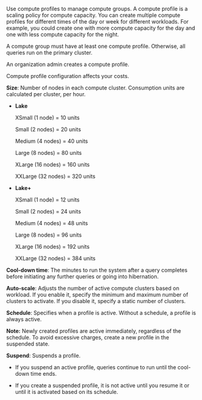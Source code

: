 
Use compute profiles to manage compute groups. A compute profile is a scaling policy for compute capacity. You can create multiple compute profiles for different times of the day or week for different workloads. For example, you could create one with more compute capacity for the day and one with less compute capacity for the night.

A compute group must have at least one compute profile. Otherwise, all queries run on the primary cluster.

An organization admin creates a compute profile.

Compute profile configuration affects your costs.

**Size**: Number of nodes in each compute cluster. Consumption units are calculated per cluster, per hour.

-   **Lake**

    XSmall (1 node) = 10 units

    Small (2 nodes) = 20 units

    Medium (4 nodes) = 40 units

    Large (8 nodes) = 80 units

    XLarge (16 nodes) = 160 units

    XXLarge (32 nodes) = 320 units

-   **Lake+**

    XSmall (1 node) = 12 units

    Small (2 nodes) = 24 units

    Medium (4 nodes) = 48 units

    Large (8 nodes) = 96 units

    XLarge (16 nodes) = 192 units

    XXLarge (32 nodes) = 384 units


**Cool-down time**: The minutes to run the system after a query completes before initiating any further queries or going into hibernation.

**Auto-scale**: Adjusts the number of active compute clusters based on workload. If you enable it, specify the minimum and maximum number of clusters to activate. If you disable it, specify a static number of clusters.

**Schedule**: Specifies when a profile is active. Without a schedule, a profile is always active.

**Note:** Newly created profiles are active immediately, regardless of the schedule. To avoid excessive charges, create a new profile in the suspended state.

**Suspend**: Suspends a profile.

-   If you suspend an active profile, queries continue to run until the cool-down time ends.

-   If you create a suspended profile, it is not active until you resume it or until it is activated based on its schedule.


